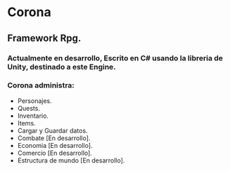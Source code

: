 # Corona

##  Framework Rpg.
###   Actualmente en desarrollo, Escrito en C# usando la libreria de Unity, destinado a este Engine.
###   Corona administra:
- Personajes.
-  Quests.
-  Inventario.
- Items.
- Cargar y Guardar datos.
- Combate [En desarrollo].
- Economia [En desarrollo].
- Comercio [En desarrollo].
- Estructura de mundo [En desarrollo].
